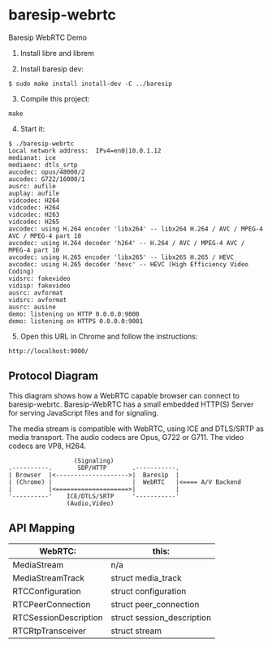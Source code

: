 # baresip-webrtc
Baresip WebRTC Demo

1. Install libre and librem

2. Install baresip dev:

`$ sudo make install install-dev -C ../baresip`

3. Compile this project:

`make`

4. Start it:

```
$ ./baresip-webrtc 
Local network address:  IPv4=en0|10.0.1.12 
medianat: ice
mediaenc: dtls_srtp
aucodec: opus/48000/2
aucodec: G722/16000/1
ausrc: aufile
auplay: aufile
vidcodec: H264
vidcodec: H264
vidcodec: H263
vidcodec: H265
avcodec: using H.264 encoder 'libx264' -- libx264 H.264 / AVC / MPEG-4 AVC / MPEG-4 part 10
avcodec: using H.264 decoder 'h264' -- H.264 / AVC / MPEG-4 AVC / MPEG-4 part 10
avcodec: using H.265 encoder 'libx265' -- libx265 H.265 / HEVC
avcodec: using H.265 decoder 'hevc' -- HEVC (High Efficiency Video Coding)
vidsrc: fakevideo
vidisp: fakevideo
ausrc: avformat
vidsrc: avformat
ausrc: ausine
demo: listening on HTTP 0.0.0.0:9000
demo: listening on HTTPS 0.0.0.0:9001
```

5. Open this URL in Chrome and follow the instructions:

`http://localhost:9000/`


## Protocol Diagram

This diagram shows how a WebRTC capable browser can connect to baresip-webrtc.
Baresip-WebRTC has a small embedded HTTP(S) Server for serving JavaScript files
and for signaling.

The media stream is compatible with WebRTC, using ICE and DTLS/SRTP as
media transport. The audio codecs are Opus, G722 or G711. The video codecs
are VP8, H264.

```
                  (Signaling)
.----------.       SDP/HTTP       .-----------.
| Browser  |<-------------------->|  Baresip  |
| (Chrome) |                      |  WebRTC   |<==== A/V Backend
|          |<====================>|           |
'----------'    ICE/DTLS/SRTP     '-----------'
                (Audio,Video)
```                
                



## API Mapping


| WebRTC:               | this:                      |
| --------------------- | -------------------------- |
| MediaStream           | n/a                        |
| MediaStreamTrack      | struct media_track         |
| RTCConfiguration      | struct configuration       |
| RTCPeerConnection     | struct peer_connection     |
| RTCSessionDescription | struct session_description |
| RTCRtpTransceiver     | struct stream              |


